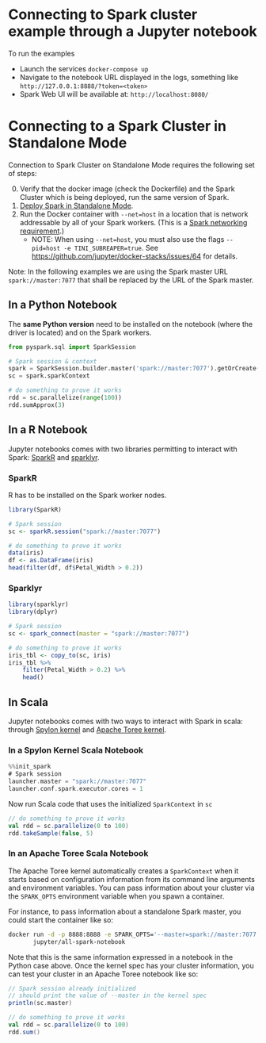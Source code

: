 Connecting to Spark cluster example through a Jupyter notebook
==============================================================

To run the examples

* Launch the services `docker-compose up`
* Navigate to the notebook URL displayed in the logs, something like `http://127.0.0.1:8888/?token=<token>`
* Spark Web UI will be available at: `http://localhost:8080/`

# Connecting to a Spark Cluster in Standalone Mode

Connection to Spark Cluster on Standalone Mode requires the following set of steps:

0. Verify that the docker image (check the Dockerfile) and the Spark Cluster which is being
   deployed, run the same version of Spark.
1. [Deploy Spark in Standalone Mode](http://spark.apache.org/docs/latest/spark-standalone.html).
2. Run the Docker container with `--net=host` in a location that is network addressable by all of
   your Spark workers. (This is a [Spark networking
   requirement](http://spark.apache.org/docs/latest/cluster-overview.html#components).)
    * NOTE: When using `--net=host`, you must also use the flags `--pid=host -e
      TINI_SUBREAPER=true`. See https://github.com/jupyter/docker-stacks/issues/64 for details.

Note: In the following examples we are using the Spark master URL `spark://master:7077` that shall be replaced by the URL of the Spark master.

## In a Python Notebook

The **same Python version** need to be installed on the notebook (where the driver is located) and on the Spark workers.

```python
from pyspark.sql import SparkSession

# Spark session & context
spark = SparkSession.builder.master('spark://master:7077').getOrCreate()
sc = spark.sparkContext

# do something to prove it works
rdd = sc.parallelize(range(100))
rdd.sumApprox(3)
```

## In a R Notebook

Jupyter notebooks comes with two libraries permitting to interact with Spark: [SparkR](https://spark.apache.org/docs/latest/sparkr.html) and [sparklyr](https://spark.rstudio.com/).

### SparkR

R has to be installed on the Spark worker nodes.

```R
library(SparkR)

# Spark session
sc <- sparkR.session("spark://master:7077")

# do something to prove it works
data(iris)
df <- as.DataFrame(iris)
head(filter(df, df$Petal_Width > 0.2))
```

### Sparklyr

```R
library(sparklyr)
library(dplyr)

# Spark session
sc <- spark_connect(master = "spark://master:7077")

# do something to prove it works
iris_tbl <- copy_to(sc, iris)
iris_tbl %>% 
    filter(Petal_Width > 0.2) %>%
    head()
```

## In Scala

Jupyter notebooks comes with two ways to interact with Spark in scala: through [Spylon kernel](https://github.com/Valassis-Digital-Media/spylon-kernel) and [Apache Toree kernel](https://toree.apache.org/).

### In a Spylon Kernel Scala Notebook

```scala
%%init_spark
# Spark session
launcher.master = "spark://master:7077"
launcher.conf.spark.executor.cores = 1
```

Now run Scala code that uses the initialized `SparkContext` in `sc`

```scala
// do something to prove it works
val rdd = sc.parallelize(0 to 100)
rdd.takeSample(false, 5)
```

### In an Apache Toree Scala Notebook

The Apache Toree kernel automatically creates a `SparkContext` when it starts based on configuration information from its command line arguments and environment variables. You can pass information about your cluster via the `SPARK_OPTS` environment variable when you spawn a container.

For instance, to pass information about a standalone Spark master, you could start the container like so:

```bash
docker run -d -p 8888:8888 -e SPARK_OPTS='--master=spark://master:7077' \
       jupyter/all-spark-notebook
```

Note that this is the same information expressed in a notebook in the Python case above. Once the kernel spec has your cluster information, you can test your cluster in an Apache Toree notebook like so:

```scala
// Spark session already initialized
// should print the value of --master in the kernel spec
println(sc.master)

// do something to prove it works
val rdd = sc.parallelize(0 to 100)
rdd.sum()
```